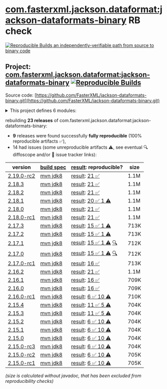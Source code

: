 [com.fasterxml.jackson.dataformat:jackson-dataformats-binary](https://central.sonatype.com/artifact/com.fasterxml.jackson.dataformat/jackson-dataformats-binary/versions) RB check
=======

[![Reproducible Builds](https://reproducible-builds.org/images/logos/rb.svg) an independently-verifiable path from source to binary code](https://reproducible-builds.org/)

## Project: [com.fasterxml.jackson.dataformat:jackson-dataformats-binary](https://central.sonatype.com/artifact/com.fasterxml.jackson.dataformat/jackson-dataformats-binary/versions) [![Reproducible Builds](https://img.shields.io/endpoint?url=https://raw.githubusercontent.com/jvm-repo-rebuild/reproducible-central/master/content/com/fasterxml/jackson/dataformat/jackson-dataformats-binary/badge.json)](https://github.com/jvm-repo-rebuild/reproducible-central/blob/master/content/com/fasterxml/jackson/dataformat/jackson-dataformats-binary/README.md)

Source code: [https://github.com/FasterXML/jackson-dataformats-binary.git](https://github.com/FasterXML/jackson-dataformats-binary.git)

<details><summary>This project defines 6 modules:</summary>

* [com.fasterxml.jackson.dataformat:jackson-dataformat-avro](https://central.sonatype.com/artifact/com.fasterxml.jackson.dataformat/jackson-dataformat-avro/overview)
* [com.fasterxml.jackson.dataformat:jackson-dataformat-cbor](https://central.sonatype.com/artifact/com.fasterxml.jackson.dataformat/jackson-dataformat-cbor/overview)
* [com.fasterxml.jackson.dataformat:jackson-dataformat-ion](https://central.sonatype.com/artifact/com.fasterxml.jackson.dataformat/jackson-dataformat-ion/overview)
* [com.fasterxml.jackson.dataformat:jackson-dataformat-protobuf](https://central.sonatype.com/artifact/com.fasterxml.jackson.dataformat/jackson-dataformat-protobuf/overview)
* [com.fasterxml.jackson.dataformat:jackson-dataformat-smile](https://central.sonatype.com/artifact/com.fasterxml.jackson.dataformat/jackson-dataformat-smile/overview)
* [com.fasterxml.jackson.dataformat:jackson-dataformats-binary](https://central.sonatype.com/artifact/com.fasterxml.jackson.dataformat/jackson-dataformats-binary/overview)
</details>

rebuilding **23 releases** of com.fasterxml.jackson.dataformat:jackson-dataformats-binary:
- **9** releases were found successfully **fully reproducible** (100% reproducible artifacts :white_check_mark:),
- 14 had issues (some unreproducible artifacts :warning:, see eventual :mag: diffoscope and/or :memo: issue tracker links):

| version | [build spec](/BUILDSPEC.md) | [result](https://reproducible-builds.org/docs/jvm/): reproducible? | size |
| -- | --------- | ------ | -- |
| [2.19.0-rc2](https://central.sonatype.com/artifact/com.fasterxml.jackson.dataformat/jackson-dataformats-binary/2.19.0-rc2/pom) | [mvn jdk8](jackson-dataformats-binary-2.19.0-rc2.buildspec) | [result](jackson-dataformats-binary-2.19.0-rc2.buildinfo): [21 :white_check_mark: ](jackson-dataformats-binary-2.19.0-rc2.buildcompare) | 1.1M |
| [2.18.3](https://central.sonatype.com/artifact/com.fasterxml.jackson.dataformat/jackson-dataformats-binary/2.18.3/pom) | [mvn jdk8](jackson-dataformats-binary-2.18.3.buildspec) | [result](jackson-dataformats-binary-2.18.3.buildinfo): [21 :white_check_mark: ](jackson-dataformats-binary-2.18.3.buildcompare) | 1.1M |
| [2.18.2](https://central.sonatype.com/artifact/com.fasterxml.jackson.dataformat/jackson-dataformats-binary/2.18.2/pom) | [mvn jdk8](jackson-dataformats-binary-2.18.2.buildspec) | [result](jackson-dataformats-binary-2.18.2.buildinfo): [21 :white_check_mark: ](jackson-dataformats-binary-2.18.2.buildcompare) | 1.1M |
| [2.18.1](https://central.sonatype.com/artifact/com.fasterxml.jackson.dataformat/jackson-dataformats-binary/2.18.1/pom) | [mvn jdk8](jackson-dataformats-binary-2.18.1.buildspec) | [result](jackson-dataformats-binary-2.18.1.buildinfo): [20 :white_check_mark:  1 :warning:](jackson-dataformats-binary-2.18.1.buildcompare) | 1.1M |
| [2.18.0](https://central.sonatype.com/artifact/com.fasterxml.jackson.dataformat/jackson-dataformats-binary/2.18.0/pom) | [mvn jdk8](jackson-dataformats-binary-2.18.0.buildspec) | [result](jackson-dataformats-binary-2.18.0.buildinfo): [21 :white_check_mark: ](jackson-dataformats-binary-2.18.0.buildcompare) | 1.1M |
| [2.18.0-rc1](https://central.sonatype.com/artifact/com.fasterxml.jackson.dataformat/jackson-dataformats-binary/2.18.0-rc1/pom) | [mvn jdk8](jackson-dataformats-binary-2.18.0-rc1.buildspec) | [result](jackson-dataformats-binary-2.18.0-rc1.buildinfo): [21 :white_check_mark: ](jackson-dataformats-binary-2.18.0-rc1.buildcompare) | 1.1M |
| [2.17.3](https://central.sonatype.com/artifact/com.fasterxml.jackson.dataformat/jackson-dataformats-binary/2.17.3/pom) | [mvn jdk8](jackson-dataformats-binary-2.17.3.buildspec) | [result](jackson-dataformats-binary-2.17.3.buildinfo): [15 :white_check_mark:  1 :warning:](jackson-dataformats-binary-2.17.3.buildcompare) | 713K |
| [2.17.2](https://central.sonatype.com/artifact/com.fasterxml.jackson.dataformat/jackson-dataformats-binary/2.17.2/pom) | [mvn jdk8](jackson-dataformats-binary-2.17.2.buildspec) | [result](jackson-dataformats-binary-2.17.2.buildinfo): [15 :white_check_mark:  1 :warning:](jackson-dataformats-binary-2.17.2.buildcompare) | 713K |
| [2.17.1](https://central.sonatype.com/artifact/com.fasterxml.jackson.dataformat/jackson-dataformats-binary/2.17.1/pom) | [mvn jdk8](jackson-dataformats-binary-2.17.1.buildspec) | [result](jackson-dataformats-binary-2.17.1.buildinfo): [15 :white_check_mark:  1 :warning:](jackson-dataformats-binary-2.17.1.buildcompare) [:mag:](jackson-dataformats-binary-2.17.1.diffoscope) | 712K |
| [2.17.0](https://central.sonatype.com/artifact/com.fasterxml.jackson.dataformat/jackson-dataformats-binary/2.17.0/pom) | [mvn jdk8](jackson-dataformats-binary-2.17.0.buildspec) | [result](jackson-dataformats-binary-2.17.0.buildinfo): [15 :white_check_mark:  1 :warning:](jackson-dataformats-binary-2.17.0.buildcompare) [:mag:](jackson-dataformats-binary-2.17.0.diffoscope) | 712K |
| [2.17.0-rc1](https://central.sonatype.com/artifact/com.fasterxml.jackson.dataformat/jackson-dataformats-binary/2.17.0-rc1/pom) | [mvn jdk8](jackson-dataformats-binary-2.17.0-rc1.buildspec) | [result](jackson-dataformats-binary-2.17.0-rc1.buildinfo): [16 :white_check_mark: ](jackson-dataformats-binary-2.17.0-rc1.buildcompare) | 713K |
| [2.16.2](https://central.sonatype.com/artifact/com.fasterxml.jackson.dataformat/jackson-dataformats-binary/2.16.2/pom) | [mvn jdk8](jackson-dataformats-binary-2.16.2.buildspec) | [result](jackson-dataformats-binary-2.16.2.buildinfo): [21 :white_check_mark: ](jackson-dataformats-binary-2.16.2.buildcompare) | 1.1M |
| [2.16.1](https://central.sonatype.com/artifact/com.fasterxml.jackson.dataformat/jackson-dataformats-binary/2.16.1/pom) | [mvn jdk8](jackson-dataformats-binary-2.16.1.buildspec) | [result](jackson-dataformats-binary-2.16.1.buildinfo): [16 :white_check_mark: ](jackson-dataformats-binary-2.16.1.buildcompare) | 709K |
| [2.16.0](https://central.sonatype.com/artifact/com.fasterxml.jackson.dataformat/jackson-dataformats-binary/2.16.0/pom) | [mvn jdk8](jackson-dataformats-binary-2.16.0.buildspec) | [result](jackson-dataformats-binary-2.16.0.buildinfo): [16 :white_check_mark: ](jackson-dataformats-binary-2.16.0.buildcompare) | 709K |
| [2.16.0-rc1](https://central.sonatype.com/artifact/com.fasterxml.jackson.dataformat/jackson-dataformats-binary/2.16.0-rc1/pom) | [mvn jdk8](jackson-dataformats-binary-2.16.0-rc1.buildspec) | [result](jackson-dataformats-binary-2.16.0-rc1.buildinfo): [6 :white_check_mark:  10 :warning:](jackson-dataformats-binary-2.16.0-rc1.buildcompare) | 710K |
| [2.15.4](https://central.sonatype.com/artifact/com.fasterxml.jackson.dataformat/jackson-dataformats-binary/2.15.4/pom) | [mvn jdk8](jackson-dataformats-binary-2.15.4.buildspec) | [result](jackson-dataformats-binary-2.15.4.buildinfo): [11 :white_check_mark:  5 :warning:](jackson-dataformats-binary-2.15.4.buildcompare) | 704K |
| [2.15.3](https://central.sonatype.com/artifact/com.fasterxml.jackson.dataformat/jackson-dataformats-binary/2.15.3/pom) | [mvn jdk8](jackson-dataformats-binary-2.15.3.buildspec) | [result](jackson-dataformats-binary-2.15.3.buildinfo): [11 :white_check_mark:  5 :warning:](jackson-dataformats-binary-2.15.3.buildcompare) | 704K |
| [2.15.2](https://central.sonatype.com/artifact/com.fasterxml.jackson.dataformat/jackson-dataformats-binary/2.15.2/pom) | [mvn jdk8](jackson-dataformats-binary-2.15.2.buildspec) | [result](jackson-dataformats-binary-2.15.2.buildinfo): [6 :white_check_mark:  10 :warning:](jackson-dataformats-binary-2.15.2.buildcompare) | 704K |
| [2.15.1](https://central.sonatype.com/artifact/com.fasterxml.jackson.dataformat/jackson-dataformats-binary/2.15.1/pom) | [mvn jdk8](jackson-dataformats-binary-2.15.1.buildspec) | [result](jackson-dataformats-binary-2.15.1.buildinfo): [6 :white_check_mark:  10 :warning:](jackson-dataformats-binary-2.15.1.buildcompare) | 704K |
| [2.15.0](https://central.sonatype.com/artifact/com.fasterxml.jackson.dataformat/jackson-dataformats-binary/2.15.0/pom) | [mvn jdk8](jackson-dataformats-binary-2.15.0.buildspec) | [result](jackson-dataformats-binary-2.15.0.buildinfo): [6 :white_check_mark:  10 :warning:](jackson-dataformats-binary-2.15.0.buildcompare) | 704K |
| [2.15.0-rc3](https://central.sonatype.com/artifact/com.fasterxml.jackson.dataformat/jackson-dataformats-binary/2.15.0-rc3/pom) | [mvn jdk8](jackson-dataformats-binary-2.15.0-rc3.buildspec) | [result](jackson-dataformats-binary-2.15.0-rc3.buildinfo): [6 :white_check_mark:  10 :warning:](jackson-dataformats-binary-2.15.0-rc3.buildcompare) | 704K |
| [2.15.0-rc2](https://central.sonatype.com/artifact/com.fasterxml.jackson.dataformat/jackson-dataformats-binary/2.15.0-rc2/pom) | [mvn jdk8](jackson-dataformats-binary-2.15.0-rc2.buildspec) | [result](jackson-dataformats-binary-2.15.0-rc2.buildinfo): [6 :white_check_mark:  10 :warning:](jackson-dataformats-binary-2.15.0-rc2.buildcompare) | 705K |
| [2.15.0-rc1](https://central.sonatype.com/artifact/com.fasterxml.jackson.dataformat/jackson-dataformats-binary/2.15.0-rc1/pom) | [mvn jdk8](jackson-dataformats-binary-2.15.0-rc1.buildspec) | [result](jackson-dataformats-binary-2.15.0-rc1.buildinfo): [6 :white_check_mark:  10 :warning:](jackson-dataformats-binary-2.15.0-rc1.buildcompare) | 705K |

<i>(size is calculated without javadoc, that has been excluded from reproducibility checks)</i>
